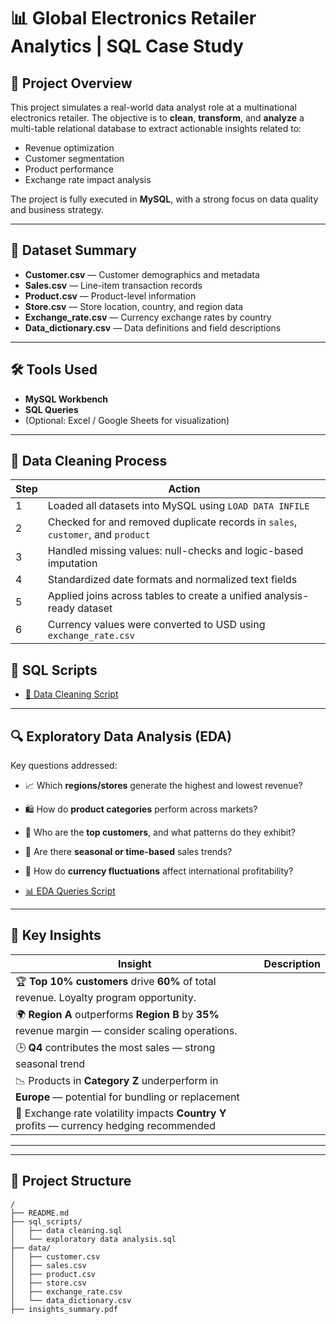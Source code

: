 # 📊 Global Electronics Retailer Analytics | SQL Case Study

## 🚀 Project Overview

This project simulates a real-world data analyst role at a multinational electronics retailer. The objective is to **clean**, **transform**, and **analyze** a multi-table relational database to extract actionable insights related to:

- Revenue optimization
- Customer segmentation
- Product performance
- Exchange rate impact analysis

The project is fully executed in **MySQL**, with a strong focus on data quality and business strategy.

---

## 🧾 Dataset Summary

- **Customer.csv** — Customer demographics and metadata  
- **Sales.csv** — Line-item transaction records  
- **Product.csv** — Product-level information  
- **Store.csv** — Store location, country, and region data  
- **Exchange_rate.csv** — Currency exchange rates by country  
- **Data_dictionary.csv** — Data definitions and field descriptions

---

## 🛠️ Tools Used

- **MySQL Workbench**
- **SQL Queries**
- (Optional: Excel / Google Sheets for visualization)

---

## 🧹 Data Cleaning Process

| Step | Action |
|------|--------|
| 1 | Loaded all datasets into MySQL using `LOAD DATA INFILE` |
| 2 | Checked for and removed duplicate records in `sales`, `customer`, and `product` |
| 3 | Handled missing values: null-checks and logic-based imputation |
| 4 | Standardized date formats and normalized text fields |
| 5 | Applied joins across tables to create a unified analysis-ready dataset |
| 6 | Currency values were converted to USD using `exchange_rate.csv` |

## 🔧 SQL Scripts

- [📄 Data Cleaning Script](./sql_scripts/datacleaning.sql)  





---

## 🔍 Exploratory Data Analysis (EDA)

Key questions addressed:
- 📈 Which **regions/stores** generate the highest and lowest revenue?
- 🛍️ How do **product categories** perform across markets?
- 👤 Who are the **top customers**, and what patterns do they exhibit?
- 📅 Are there **seasonal or time-based** sales trends?
- 💱 How do **currency fluctuations** affect international profitability?

- [📊 EDA Queries Script](./sql_scripts/exploratorydataanalysis_queries.sql)

---

## 📌 Key Insights

| Insight | Description |
|--------|-------------|
| 🏆 **Top 10% customers** drive **60%** of total revenue. Loyalty program opportunity. |
| 🌍 **Region A** outperforms **Region B** by **35%** revenue margin — consider scaling operations. |
| 🕒 **Q4** contributes the most sales — strong seasonal trend |
| 📉 Products in **Category Z** underperform in **Europe** — potential for bundling or replacement |
| 💱 Exchange rate volatility impacts **Country Y** profits — currency hedging recommended |

---



---

## 📁 Project Structure

```plaintext
/
├── README.md
├── sql_scripts/
│   ├── data cleaning.sql
│   └── exploratory data analysis.sql
├── data/
│   ├── customer.csv
│   ├── sales.csv
│   ├── product.csv
│   ├── store.csv
│   ├── exchange_rate.csv
│   └── data_dictionary.csv
├── insights_summary.pdf




